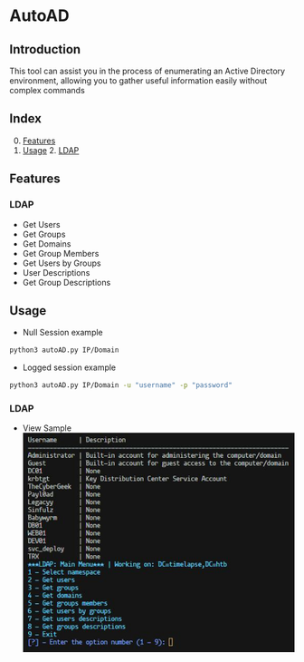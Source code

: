 # AutoAD
## Introduction
This tool can assist you in the process of enumerating an Active Directory environment, allowing you to gather useful information easily without complex commands

## Index
0. [Features](#Features)
1. [Usage](#Usage)
    2. [LDAP](#LDAP)


## Features
### LDAP
- Get Users
- Get Groups
- Get Domains
- Get Group Members
- Get Users by Groups
- User Descriptions
- Get Group Descriptions


## Usage
- Null Session example
```bash
python3 autoAD.py IP/Domain
```
- Logged session example
```bash
python3 autoAD.py IP/Domain -u "username" -p "password"
```
### LDAP
- View Sample
![sample](images/ldap_sample.jpeg)